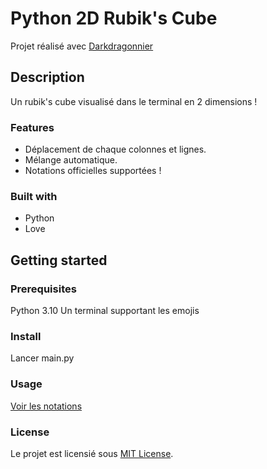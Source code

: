 # Python 2D Rubik's Cube

Projet réalisé avec [Darkdragonnier](https://github.com/fmaret) 

## Description

Un rubik's cube visualisé dans le terminal en 2 dimensions !

### Features

- Déplacement de chaque colonnes et lignes.
- Mélange automatique.
- Notations officielles supportées !

### Built with

- Python
- Love

## Getting started

### Prerequisites

Python 3.10
Un terminal supportant les emojis

### Install

Lancer main.py

### Usage

[Voir les notations](https://jperm.net/3x3/moves)

### License

Le projet est licensié sous [MIT License](LICENSE.md).